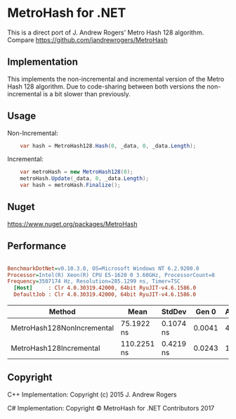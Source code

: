 # MetroHash for .NET
This is a direct port of J. Andrew Rogers' Metro Hash 128 algorithm.
Compare https://github.com/jandrewrogers/MetroHash

## Implementation
This implements the non-incremental and incremental version of the Metro Hash 128 algorithm.
Due to code-sharing between both versions the non-incremental is a bit slower than previously.

## Usage
Non-Incremental: 
```csharp
    var hash = MetroHash128.Hash(0, _data, 0, _data.Length);
```
Incremental: 
```csharp
    var metroHash = new MetroHash128(0);
    metroHash.Update(_data, 0, _data.Length);
    var hash = metroHash.Finalize();
```

## Nuget
https://www.nuget.org/packages/MetroHash

## Performance
``` ini

BenchmarkDotNet=v0.10.3.0, OS=Microsoft Windows NT 6.2.9200.0
Processor=Intel(R) Xeon(R) CPU E5-1620 0 3.60GHz, ProcessorCount=8
Frequency=3507174 Hz, Resolution=285.1299 ns, Timer=TSC
  [Host]     : Clr 4.0.30319.42000, 64bit RyuJIT-v4.6.1586.0
  DefaultJob : Clr 4.0.30319.42000, 64bit RyuJIT-v4.6.1586.0


```
|                     Method |        Mean |    StdDev |  Gen 0 | Allocated |
|--------------------------- |------------ |---------- |------- |---------- |
| MetroHash128NonIncremental |  75.1922 ns | 0.1074 ns | 0.0041 |      40 B |
|    MetroHash128Incremental | 110.2251 ns | 0.4219 ns | 0.0243 |     160 B |


## Copyright
C++ Implementation: Copyright (c) 2015 J. Andrew Rogers

C# Implementation: Copyright © MetroHash for .NET Contributors 2017
